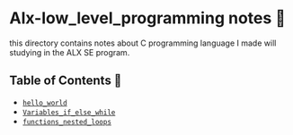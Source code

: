 # Alx-low_level_programming notes :notebook:

this directory contains notes about C programming language I made will studying in the ALX SE program.

## Table of Contents 📜

- [`hello_world`](./0x00-hello_world.md)
- [`Variables_if_else_while`](./0x01-C_Variables_if_else_while.md)
- [`functions_nested_loops`](./0x02-functions_nested_loops.md)
